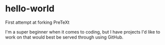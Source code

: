 # hello-world
First attempt at forking PreTeXt

I'm a super beginner when it comes to coding, but I have projects I'd like to work on that would best be served through using GitHub.
